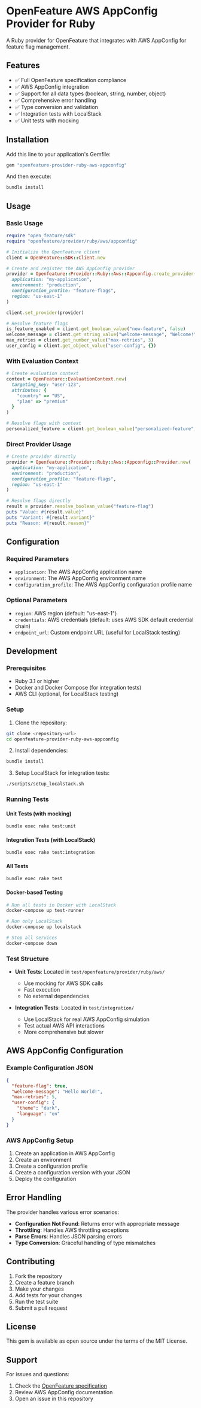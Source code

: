 # OpenFeature AWS AppConfig Provider for Ruby

A Ruby provider for OpenFeature that integrates with AWS AppConfig for feature flag management.

## Features

- ✅ Full OpenFeature specification compliance
- ✅ AWS AppConfig integration
- ✅ Support for all data types (boolean, string, number, object)
- ✅ Comprehensive error handling
- ✅ Type conversion and validation
- ✅ Integration tests with LocalStack
- ✅ Unit tests with mocking

## Installation

Add this line to your application's Gemfile:

```ruby
gem "openfeature-provider-ruby-aws-appconfig"
```

And then execute:

```bash
bundle install
```

## Usage

### Basic Usage

```ruby
require "open_feature/sdk"
require "openfeature/provider/ruby/aws/appconfig"

# Initialize the OpenFeature client
client = OpenFeature::SDK::Client.new

# Create and register the AWS AppConfig provider
provider = Openfeature::Provider::Ruby::Aws::Appconfig.create_provider(
  application: "my-application",
  environment: "production",
  configuration_profile: "feature-flags",
  region: "us-east-1"
)

client.set_provider(provider)

# Resolve feature flags
is_feature_enabled = client.get_boolean_value("new-feature", false)
welcome_message = client.get_string_value("welcome-message", "Welcome!")
max_retries = client.get_number_value("max-retries", 3)
user_config = client.get_object_value("user-config", {})
```

### With Evaluation Context

```ruby
# Create evaluation context
context = OpenFeature::EvaluationContext.new(
  targeting_key: "user-123",
  attributes: {
    "country" => "US",
    "plan" => "premium"
  }
)

# Resolve flags with context
personalized_feature = client.get_boolean_value("personalized-feature", false, context)
```

### Direct Provider Usage

```ruby
# Create provider directly
provider = Openfeature::Provider::Ruby::Aws::Appconfig::Provider.new(
  application: "my-application",
  environment: "production",
  configuration_profile: "feature-flags",
  region: "us-east-1"
)

# Resolve flags directly
result = provider.resolve_boolean_value("feature-flag")
puts "Value: #{result.value}"
puts "Variant: #{result.variant}"
puts "Reason: #{result.reason}"
```

## Configuration

### Required Parameters

- `application`: The AWS AppConfig application name
- `environment`: The AWS AppConfig environment name
- `configuration_profile`: The AWS AppConfig configuration profile name

### Optional Parameters

- `region`: AWS region (default: "us-east-1")
- `credentials`: AWS credentials (default: uses AWS SDK default credential chain)
- `endpoint_url`: Custom endpoint URL (useful for LocalStack testing)

## Development

### Prerequisites

- Ruby 3.1 or higher
- Docker and Docker Compose (for integration tests)
- AWS CLI (optional, for LocalStack testing)

### Setup

1. Clone the repository:
```bash
git clone <repository-url>
cd openfeature-provider-ruby-aws-appconfig
```

2. Install dependencies:
```bash
bundle install
```

3. Setup LocalStack for integration tests:
```bash
./scripts/setup_localstack.sh
```

### Running Tests

#### Unit Tests (with mocking)
```bash
bundle exec rake test:unit
```

#### Integration Tests (with LocalStack)
```bash
bundle exec rake test:integration
```

#### All Tests
```bash
bundle exec rake test
```

#### Docker-based Testing
```bash
# Run all tests in Docker with LocalStack
docker-compose up test-runner

# Run only LocalStack
docker-compose up localstack

# Stop all services
docker-compose down
```

### Test Structure

- **Unit Tests**: Located in `test/openfeature/provider/ruby/aws/`
  - Use mocking for AWS SDK calls
  - Fast execution
  - No external dependencies

- **Integration Tests**: Located in `test/integration/`
  - Use LocalStack for real AWS AppConfig simulation
  - Test actual AWS API interactions
  - More comprehensive but slower

## AWS AppConfig Configuration

### Example Configuration JSON

```json
{
  "feature-flag": true,
  "welcome-message": "Hello World!",
  "max-retries": 5,
  "user-config": {
    "theme": "dark",
    "language": "en"
  }
}
```

### AWS AppConfig Setup

1. Create an application in AWS AppConfig
2. Create an environment
3. Create a configuration profile
4. Create a configuration version with your JSON
5. Deploy the configuration

## Error Handling

The provider handles various error scenarios:

- **Configuration Not Found**: Returns error with appropriate message
- **Throttling**: Handles AWS throttling exceptions
- **Parse Errors**: Handles JSON parsing errors
- **Type Conversion**: Graceful handling of type mismatches

## Contributing

1. Fork the repository
2. Create a feature branch
3. Make your changes
4. Add tests for your changes
5. Run the test suite
6. Submit a pull request

## License

This gem is available as open source under the terms of the MIT License.

## Support

For issues and questions:

1. Check the [OpenFeature specification](https://openfeature.dev/specification/)
2. Review AWS AppConfig documentation
3. Open an issue in this repository
